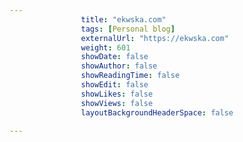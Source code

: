 ---
                title: "ekwska.com"
                tags: [Personal blog]
                externalUrl: "https://ekwska.com"
                weight: 601
                showDate: false
                showAuthor: false
                showReadingTime: false
                showEdit: false
                showLikes: false
                showViews: false
                layoutBackgroundHeaderSpace: false
                ---
